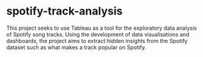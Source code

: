 # spotify-track-analysis
This project seeks to use Tableau as a tool for the exploratory data analysis of Spotify song tracks. Using the development of data visualisations and dashboards, the project aims to extract hidden insights from the Spotify dataset such as what makes a track popular on Spotify.
